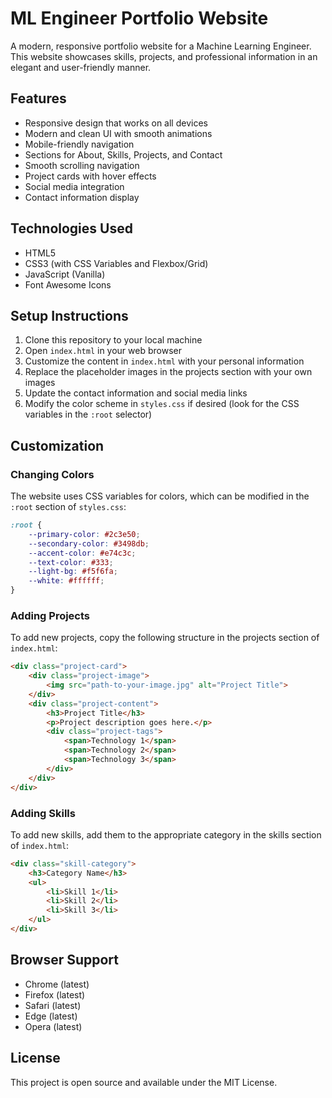 # ML Engineer Portfolio Website

A modern, responsive portfolio website for a Machine Learning Engineer. This website showcases skills, projects, and professional information in an elegant and user-friendly manner.

## Features

- Responsive design that works on all devices
- Modern and clean UI with smooth animations
- Mobile-friendly navigation
- Sections for About, Skills, Projects, and Contact
- Smooth scrolling navigation
- Project cards with hover effects
- Social media integration
- Contact information display

## Technologies Used

- HTML5
- CSS3 (with CSS Variables and Flexbox/Grid)
- JavaScript (Vanilla)
- Font Awesome Icons

## Setup Instructions

1. Clone this repository to your local machine
2. Open `index.html` in your web browser
3. Customize the content in `index.html` with your personal information
4. Replace the placeholder images in the projects section with your own images
5. Update the contact information and social media links
6. Modify the color scheme in `styles.css` if desired (look for the CSS variables in the `:root` selector)

## Customization

### Changing Colors
The website uses CSS variables for colors, which can be modified in the `:root` section of `styles.css`:

```css
:root {
    --primary-color: #2c3e50;
    --secondary-color: #3498db;
    --accent-color: #e74c3c;
    --text-color: #333;
    --light-bg: #f5f6fa;
    --white: #ffffff;
}
```

### Adding Projects
To add new projects, copy the following structure in the projects section of `index.html`:

```html
<div class="project-card">
    <div class="project-image">
        <img src="path-to-your-image.jpg" alt="Project Title">
    </div>
    <div class="project-content">
        <h3>Project Title</h3>
        <p>Project description goes here.</p>
        <div class="project-tags">
            <span>Technology 1</span>
            <span>Technology 2</span>
            <span>Technology 3</span>
        </div>
    </div>
</div>
```

### Adding Skills
To add new skills, add them to the appropriate category in the skills section of `index.html`:

```html
<div class="skill-category">
    <h3>Category Name</h3>
    <ul>
        <li>Skill 1</li>
        <li>Skill 2</li>
        <li>Skill 3</li>
    </ul>
</div>
```

## Browser Support

- Chrome (latest)
- Firefox (latest)
- Safari (latest)
- Edge (latest)
- Opera (latest)

## License

This project is open source and available under the MIT License. 